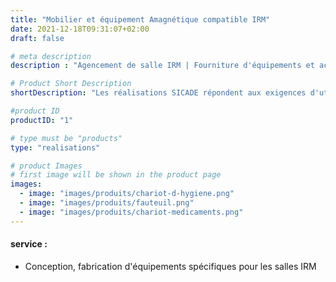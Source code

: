 ```yaml
---
title: "Mobilier et équipement Amagnétique compatible IRM"
date: 2021-12-18T09:31:07+02:00
draft: false

# meta description
description : "Agencement de salle IRM | Fourniture d'équipements et accessoires compatibles IRM"

# Product Short Description
shortDescription: "Les réalisations SICADE répondent aux exigences d'utilisation à proximité d'une IRM;  Elles sont en résine ou en métaux non magnétique comme le laiton. Exemple d'équipements : fauteuil roulant amagnétique, fauteuil de transfert amagnétique, brancard amagnétique, chariot de soins amagnetique, mobilier amagnétique, tabouret amagnétique, porte-sérum amagnétique, marche-pied amagnétique, guéridon amagnétique, poubelle amagnétique, paillasse, panier, caisson, support sonde, armoire à pharmacie, rack, rayonnage, portique, plan de travail, rail, tablette, claustra, paravent plombé, support mural pour tabliers plombés, Isolation de salle en BA 13 plombé"

#product ID
productID: "1"

# type must be "products"
type: "realisations"

# product Images
# first image will be shown in the product page
images:
  - image: "images/produits/chariot-d-hygiene.png"
  - image: "images/produits/fauteuil.png"
  - image: "images/produits/chariot-medicaments.png"
---
```


#### service :
* Conception, fabrication d'équipements spécifiques pour les salles IRM 


